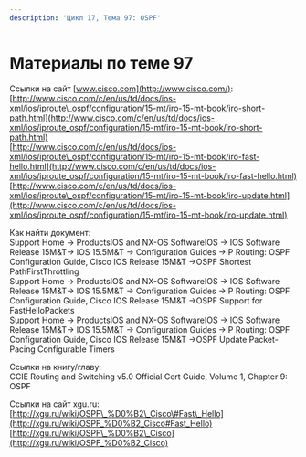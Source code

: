 ```yaml
---
description: 'Цикл 17, Тема 97: OSPF'
---
```


# Материалы по теме 97

Ссылки на сайт [www.cisco.com](http://www.cisco.com/):  
[http://www.cisco.com/c/en/us/td/docs/ios-xml/ios/iproute\_ospf/configuration/15-mt/iro-15-mt-book/iro-short-path.html](http://www.cisco.com/c/en/us/td/docs/ios-xml/ios/iproute_ospf/configuration/15-mt/iro-15-mt-book/iro-short-path.html)  
[http://www.cisco.com/c/en/us/td/docs/ios-xml/ios/iproute\_ospf/configuration/15-mt/iro-15-mt-book/iro-fast-hello.html](http://www.cisco.com/c/en/us/td/docs/ios-xml/ios/iproute_ospf/configuration/15-mt/iro-15-mt-book/iro-fast-hello.html)  
[http://www.cisco.com/c/en/us/td/docs/ios-xml/ios/iproute\_ospf/configuration/15-mt/iro-15-mt-book/iro-update.html](http://www.cisco.com/c/en/us/td/docs/ios-xml/ios/iproute_ospf/configuration/15-mt/iro-15-mt-book/iro-update.html)

Как найти документ:  
Support Home → ProductsIOS and NX-OS SoftwareIOS → IOS Software Release 15M&T→ IOS 15.5M&T → Configuration Guides →IP Routing: OSPF Configuration Guide, Cisco IOS Release 15M&T →OSPF Shortest PathFirstThrottling  
Support Home → ProductsIOS and NX-OS SoftwareIOS → IOS Software Release 15M&T→ IOS 15.5M&T → Configuration Guides →IP Routing: OSPF Configuration Guide, Cisco IOS Release 15M&T →OSPF Support for FastHelloPackets  
Support Home → ProductsIOS and NX-OS SoftwareIOS → IOS Software Release 15M&T→ IOS 15.5M&T → Configuration Guides →IP Routing: OSPF Configuration Guide, Cisco IOS Release 15M&T →OSPF Update Packet-Pacing Configurable Timers

Ссылки на книгу/главу:  
CCIE Routing and Switching v5.0 Official Cert Guide, Volume 1, Chapter 9: OSPF

Ссылки на сайт xgu.ru:  
[http://xgu.ru/wiki/OSPF\_%D0%B2\_Cisco\#Fast\_Hello](http://xgu.ru/wiki/OSPF_%D0%B2_Cisco#Fast_Hello)  
[http://xgu.ru/wiki/OSPF\_%D0%B2\_Cisco](http://xgu.ru/wiki/OSPF_%D0%B2_Cisco)

